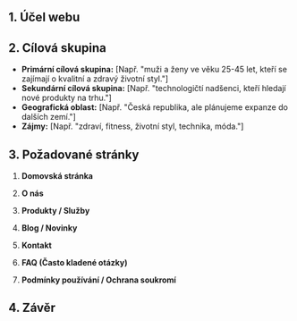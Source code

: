 
## 1. Účel webu

## 2. Cílová skupina
- **Primární cílová skupina:** [Např. "muži a ženy ve věku 25-45 let, kteří se zajímají o kvalitní a zdravý životní styl."]
- **Sekundární cílová skupina:** [Např. "technologičtí nadšenci, kteří hledají nové produkty na trhu."]
- **Geografická oblast:** [Např. "Česká republika, ale plánujeme expanze do dalších zemí."]
- **Zájmy:** [Např. "zdraví, fitness, životní styl, technika, móda."]

## 3. Požadované stránky
1. **Domovská stránka**


2. **O nás**


3. **Produkty / Služby**
   

4. **Blog / Novinky**


5. **Kontakt**

6. **FAQ (Často kladené otázky)**


7. **Podmínky používání / Ochrana soukromí**


## 4. Závěr
